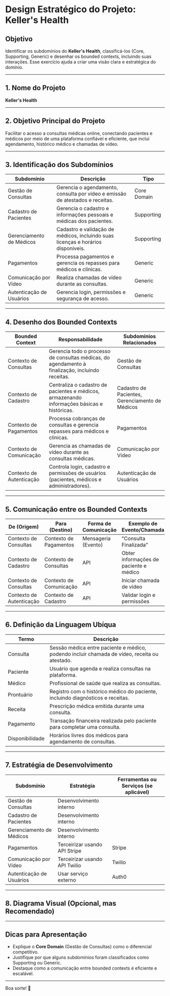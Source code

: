 # Design Estratégico do Projeto: Keller's Health

## Objetivo
Identificar os subdomínios do **Keller's Health**, classificá-los (Core, Supporting, Generic) e desenhar os bounded contexts, incluindo suas interações. Esse exercício ajuda a criar uma visão clara e estratégica do domínio.

---

## 1. Nome do Projeto
**Keller's Health**

---

## 2. Objetivo Principal do Projeto
Facilitar o acesso a consultas médicas online, conectando pacientes e médicos por meio de uma plataforma confiável e eficiente, que inclui agendamento, histórico médico e chamadas de vídeo.

---

## 3. Identificação dos Subdomínios

| **Subdomínio**              | **Descrição**                                                                                      | **Tipo**         |
|-----------------------------|--------------------------------------------------------------------------------------------------|------------------|
| Gestão de Consultas         | Gerencia o agendamento, consulta por vídeo e emissão de atestados e receitas.                   | Core Domain      |
| Cadastro de Pacientes       | Gerencia o cadastro e informações pessoais e médicas dos pacientes.                             | Supporting       |
| Gerenciamento de Médicos    | Cadastro e validação de médicos, incluindo suas licenças e horários disponíveis.                | Supporting       |
| Pagamentos                  | Processa pagamentos e gerencia os repasses para médicos e clínicas.                            | Generic          |
| Comunicação por Vídeo       | Realiza chamadas de vídeo durante as consultas.                                                | Generic          |
| Autenticação de Usuários    | Gerencia login, permissões e segurança de acesso.                                              | Generic          |

---

## 4. Desenho dos Bounded Contexts

| **Bounded Context**           | **Responsabilidade**                                                                                 | **Subdomínios Relacionados** |
|-------------------------------|-----------------------------------------------------------------------------------------------------|-----------------------------|
| Contexto de Consultas         | Gerencia todo o processo de consultas médicas, do agendamento à finalização, incluindo receitas.    | Gestão de Consultas         |
| Contexto de Cadastro          | Centraliza o cadastro de pacientes e médicos, armazenando informações básicas e históricas.         | Cadastro de Pacientes, Gerenciamento de Médicos |
| Contexto de Pagamentos        | Processa cobranças de consultas e gerencia repasses para médicos e clínicas.                       | Pagamentos                  |
| Contexto de Comunicação       | Gerencia as chamadas de vídeo durante as consultas médicas.                                        | Comunicação por Vídeo       |
| Contexto de Autenticação      | Controla login, cadastro e permissões de usuários (pacientes, médicos e administradores).           | Autenticação de Usuários    |

---

## 5. Comunicação entre os Bounded Contexts

| **De (Origem)**              | **Para (Destino)**          | **Forma de Comunicação**    | **Exemplo de Evento/Chamada**                  |
|------------------------------|-----------------------------|-----------------------------|-----------------------------------------------|
| Contexto de Consultas        | Contexto de Pagamentos      | Mensageria (Evento)         | "Consulta Finalizada"                         |
| Contexto de Cadastro         | Contexto de Consultas       | API                         | Obter informações de paciente e médico        |
| Contexto de Consultas        | Contexto de Comunicação     | API                         | Iniciar chamada de vídeo                      |
| Contexto de Autenticação     | Contexto de Cadastro        | API                         | Validar login e permissões                    |

---

## 6. Definição da Linguagem Ubíqua

| **Termo**                    | **Descrição**                                                                                   |
|------------------------------|-----------------------------------------------------------------------------------------------|
| Consulta                     | Sessão médica entre paciente e médico, podendo incluir chamada de vídeo, receita ou atestado. |
| Paciente                     | Usuário que agenda e realiza consultas na plataforma.                                         |
| Médico                       | Profissional de saúde que realiza as consultas.                                              |
| Prontuário                   | Registro com o histórico médico do paciente, incluindo diagnósticos e receitas.              |
| Receita                      | Prescrição médica emitida durante uma consulta.                                              |
| Pagamento                    | Transação financeira realizada pelo paciente para completar uma consulta.                    |
| Disponibilidade              | Horários livres dos médicos para agendamento de consultas.                                   |

---

## 7. Estratégia de Desenvolvimento

| **Subdomínio**              | **Estratégia**                         | **Ferramentas ou Serviços (se aplicável)** |
|-----------------------------|---------------------------------------|-------------------------------------------|
| Gestão de Consultas         | Desenvolvimento interno               |                                           |
| Cadastro de Pacientes       | Desenvolvimento interno               |                                           |
| Gerenciamento de Médicos    | Desenvolvimento interno               |                                           |
| Pagamentos                  | Terceirizar usando API Stripe         | Stripe                                    |
| Comunicação por Vídeo       | Terceirizar usando API Twilio         | Twilio                                    |
| Autenticação de Usuários    | Usar serviço externo                  | Auth0                                     |

---

## 8. Diagrama Visual (Opcional, mas Recomendado)

---

## Dicas para Apresentação
- Explique o **Core Domain** (Gestão de Consultas) como o diferencial competitivo.  
- Justifique por que alguns subdomínios foram classificados como Supporting ou Generic.  
- Destaque como a comunicação entre bounded contexts é eficiente e escalável.

---

Boa sorte! 🚀
